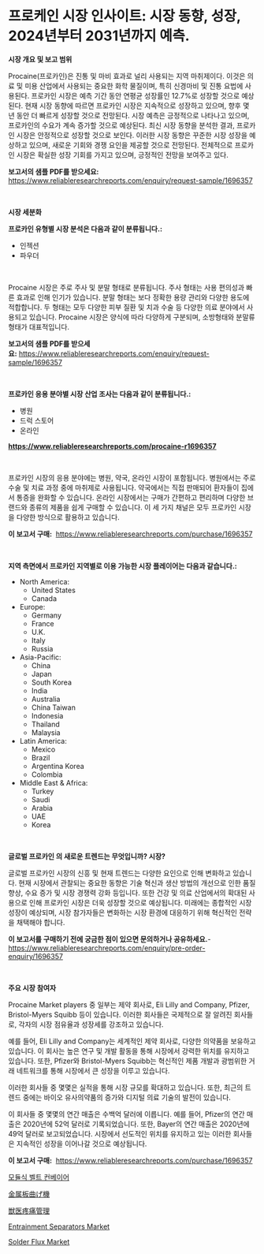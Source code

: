 <p><h1>프로케인 시장 인사이트: 시장 동향, 성장, 2024년부터 2031년까지 예측.</h1></p><p><strong>시장 개요 및 보고 범위</strong></p>
<p><p>Procaine(프로카인)은 진통 및 마비 효과로 널리 사용되는 지역 마취제이다. 이것은 의료 및 미용 산업에서 사용되는 중요한 화학 물질이며, 특히 신경마비 및 진통 요법에 사용된다. 프로카인 시장은 예측 기간 동안 연평균 성장률인 12.7%로 성장할 것으로 예상된다. 현재 시장 동향에 따르면 프로카인 시장은 지속적으로 성장하고 있으며, 향후 몇 년 동안 더 빠르게 성장할 것으로 전망된다. 시장 예측은 긍정적으로 나타나고 있으며, 프로카인의 수요가 계속 증가할 것으로 예상된다. 최신 시장 동향을 분석한 결과, 프로카인 시장은 안정적으로 성장할 것으로 보인다. 이러한 시장 동향은 꾸준한 시장 성장을 예상하고 있으며, 새로운 기회와 경쟁 요인을 제공할 것으로 전망된다. 전체적으로 프로카인 시장은 확실한 성장 기회를 가지고 있으며, 긍정적인 전망을 보여주고 있다.</p></p>
<p><strong>보고서의 샘플 PDF를 받으세요:</strong> <a href="https://www.reliableresearchreports.com/enquiry/request-sample/1696357">https://www.reliableresearchreports.com/enquiry/request-sample/1696357</a></p>
<p>&nbsp;</p>
<p><strong>시장 세분화</strong></p>
<p><strong>프로카인 유형별 시장 분석은 다음과 같이 분류됩니다.:</strong></p>
<p><ul><li>인젝션</li><li>파우더</li></ul></p>
<p>&nbsp;</p>
<p><p>Procaine 시장은 주로 주사 및 분말 형태로 분류됩니다. 주사 형태는 사용 편의성과 빠른 효과로 인해 인기가 있습니다. 분말 형태는 보다 정확한 용량 관리와 다양한 용도에 적합합니다. 두 형태는 모두 다양한 피부 질환 및 치과 수술 등 다양한 의료 분야에서 사용되고 있습니다. Procaine 시장은 양식에 따라 다양하게 구분되며, 소방형태와 분말류 형태가 대표적입니다.</p></p>
<p><strong>보고서의 샘플 PDF를 받으세요:</strong>&nbsp;<a href="https://www.reliableresearchreports.com/enquiry/request-sample/1696357">https://www.reliableresearchreports.com/enquiry/request-sample/1696357</a></p>
<p>&nbsp;</p>
<p><strong> 프로카인 응용 분야별 시장 산업 조사는 다음과 같이 분류됩니다.:</strong></p>
<p><ul><li>병원</li><li>드럭 스토어</li><li>온라인</li></ul></p>
<p><strong><a href="https://www.reliableresearchreports.com/procaine-r1696357">https://www.reliableresearchreports.com/procaine-r1696357</a></strong></p>
<p>&nbsp;</p>
<p><p>프로카인 시장의 응용 분야에는 병원, 약국, 온라인 시장이 포함됩니다. 병원에서는 주로 수술 및 치료 과정 중에 마취제로 사용됩니다. 약국에서는 직접 판매되어 환자들이 집에서 통증을 완화할 수 있습니다. 온라인 시장에서는 구매가 간편하고 편리하며 다양한 브랜드와 종류의 제품을 쉽게 구매할 수 있습니다. 이 세 가지 채널은 모두 프로카인 시장을 다양한 방식으로 활용하고 있습니다.</p></p>
<p><strong>이 보고서 구매:</strong>&nbsp; <a href="https://www.reliableresearchreports.com/purchase/1696357">https://www.reliableresearchreports.com/purchase/1696357</a></p>
<p>&nbsp;</p>
<p><strong>지역 측면에서 프로카인 지역별로 이용 가능한 시장 플레이어는 다음과 같습니다.:</strong></p>
<p><ul>
    <li>
        North America:
        <ul>
            <li>United States</li>
            <li>Canada</li>
        </ul>
    </li>
    <li>
        Europe:
        <ul>
            <li>Germany</li>
            <li>France</li>
            <li>U.K.</li>
            <li>Italy</li>
            <li>Russia</li>
        </ul>
    </li>
    <li>
        Asia-Pacific:
        <ul>
            <li>China</li>
            <li>Japan</li>
            <li>South Korea</li>
            <li>India</li>
            <li>Australia</li>
            <li>China Taiwan</li>
            <li>Indonesia</li>
            <li>Thailand</li>
            <li>Malaysia</li>
        </ul>
    </li>
    <li>
        Latin America:
        <ul>
            <li>Mexico</li>
            <li>Brazil</li>
            <li>Argentina Korea</li>
            <li>Colombia</li>
        </ul>
    </li>
    <li>
        Middle East & Africa:
        <ul>
            <li>Turkey</li>
            <li>Saudi</li>
            <li>Arabia</li>
            <li>UAE</li>
            <li>Korea</li>
        </ul>
    </li>
    </ul></p>
<p>&nbsp;</p>
<p><strong>글로벌 프로카인 의 새로운 트렌드는 무엇입니까? 시장?</strong></p>
<p><p>글로벌 프로카인 시장의 신흥 및 현재 트렌드는 다양한 요인으로 인해 변화하고 있습니다. 현재 시장에서 관찰되는 중요한 동향은 기술 혁신과 생산 방법의 개선으로 인한 품질 향상, 수요 증가 및 시장 경쟁력 강화 등입니다. 또한 건강 및 의료 산업에서의 확대된 사용으로 인해 프로카인 시장은 더욱 성장할 것으로 예상됩니다. 미래에는 종합적인 시장 성장이 예상되며, 시장 참가자들은 변화하는 시장 환경에 대응하기 위해 혁신적인 전략을 채택해야 합니다.</p></p>
<p><strong>이 보고서를 구매하기 전에 궁금한 점이 있으면 문의하거나 공유하세요.</strong>- <a href="https://www.reliableresearchreports.com/enquiry/pre-order-enquiry/1696357">https://www.reliableresearchreports.com/enquiry/pre-order-enquiry/1696357</a></p>
<p>&nbsp;</p>
<p><strong>주요 시장 참여자</strong></p>
<p><p>Procaine Market players 중 일부는 제약 회사로, Eli Lilly and Company, Pfizer, Bristol-Myers Squibb 등이 있습니다. 이러한 회사들은 국제적으로 잘 알려진 회사들로, 각자의 시장 점유율과 성장세를 강조하고 있습니다. </p><p>예를 들어, Eli Lilly and Company는 세계적인 제약 회사로, 다양한 의약품을 보유하고 있습니다. 이 회사는 높은 연구 및 개발 활동을 통해 시장에서 강력한 위치를 유지하고 있습니다. 또한, Pfizer와 Bristol-Myers Squibb는 혁신적인 제품 개발과 광범위한 거래 네트워크를 통해 시장에서 큰 성장을 이루고 있습니다. </p><p>이러한 회사들 중 몇몇은 실적을 통해 시장 규모를 확대하고 있습니다. 또한, 최근의 트렌드 중에는 바이오 유사의약품의 증가와 디지털 의료 기술의 발전이 있습니다. </p><p>이 회사들 중 몇몇의 연간 매출은 수백억 달러에 이릅니다. 예를 들어, Pfizer의 연간 매출은 2020년에 52억 달러로 기록되었습니다. 또한, Bayer의 연간 매출은 2020년에 49억 달러로 보고되었습니다. 시장에서 선도적인 위치를 유지하고 있는 이러한 회사들은 지속적인 성장을 이어나갈 것으로 예상됩니다.</p></p>
<p><strong>이 보고서 구매:</strong>&nbsp;&nbsp;<a href="https://www.reliableresearchreports.com/purchase/1696357">https://www.reliableresearchreports.com/purchase/1696357</a></p>
<p><p><a href="https://medium.com/@dallasrrellwg/%EB%AA%A8%EB%93%88-%EB%B2%A8%ED%8A%B8-%EC%BB%A8%EB%B2%A0%EC%9D%B4%EC%96%B4-%EC%8B%9C%EC%9E%A5%EC%9D%80-%EC%8B%9C%EC%9E%A5-%EC%A0%90%EC%9C%A0%EC%9C%A8-%EC%8B%9C%EC%9E%A5-%EB%8F%99%ED%96%A5-%EB%B0%8F-%EC%8B%9C%EC%9E%A5-%EC%84%B1%EC%9E%A5%EC%97%90-%EB%8C%80%ED%95%9C-%EC%A0%95%EB%B3%B4%EB%A5%BC-%EC%A0%9C%EA%B3%B5%ED%95%A9%EB%8B%88%EB%8B%A4-777148a7b154">모듈식 벨트 컨베이어</a></p><p><a href="https://medium.com/@lelanadden5645/%E3%83%A1%E3%82%BF%E3%83%AB%E3%82%B7%E3%83%BC%E3%83%88%E6%9B%B2%E3%81%92%E6%A9%9F%E3%81%AE%E5%B8%82%E5%A0%B4%E3%82%A4%E3%83%B3%E3%82%B5%E3%82%A4%E3%83%88-%E5%B8%82%E5%A0%B4%E3%81%AE%E3%83%88%E3%83%AC%E3%83%B3%E3%83%89-%E6%88%90%E9%95%B7-2024%E5%B9%B4%E3%81%8B%E3%82%892031%E5%B9%B4%E3%81%AE%E4%BA%88%E6%B8%AC-1d9bd283dced">金属板曲げ機</a></p><p><a href="https://medium.com/@chrispbacon162023/%E7%8D%A3%E5%8C%BB%E7%96%BC%E7%97%9B%E7%AE%A1%E7%90%86%E5%B8%82%E5%A0%B4-%E7%AB%B6%E4%BA%89%E5%88%86%E6%9E%90-%E5%B8%82%E5%A0%B4%E3%83%88%E3%83%AC%E3%83%B3%E3%83%89-2031%E5%B9%B4%E3%81%BE%E3%81%A7%E3%81%AE%E4%BA%88%E6%B8%AC-fa0f05124015">獣医疼痛管理</a></p><p><a href="https://github.com/moyahfrancoestellec51j635wcx/Market-Research-Report-List-2/blob/main/entrainment-separators-market.md">Entrainment Separators Market</a></p><p><a href="https://www.linkedin.com/pulse/solder-flux-market-furnish-information-size-share-dynamics-projections-zvgde?trackingId=IQ%2BbE1VuhrcRZZnrd%2F4zKw%3D%3D">Solder Flux Market</a></p></p>